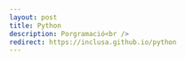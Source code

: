 ```yaml
---
layout: post
title: Python
description: Porgramació<br />
redirect: https://inclusa.github.io/python
---
```


